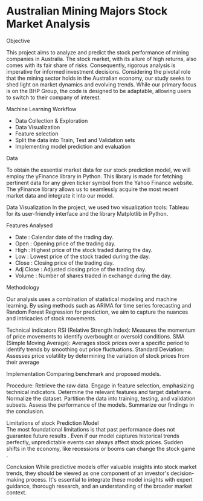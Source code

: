 # Australian Mining Majors Stock Market Analysis

Objective

This project aims to analyze and predict the stock performance of mining companies in Australia. The stock market, with its allure of high returns, also comes with its fair share of risks. Consequently, rigorous analysis is imperative for informed investment decisions. Considering the pivotal role that the mining sector holds in the Australian economy, our study seeks to shed light on market dynamics and evolving trends. While our primary focus is on the BHP Group, the code is designed to be adaptable, allowing users to switch to their company of interest.

Machine Learning Workflow

- Data Collection & Exploration 
- Data Visualization
- Feature selection
- Split the data into Train, Test and Validation sets
- Implementing model prediction and evaluation

Data

To obtain the essential market data for our stock prediction model, we will employ the yFinance library in Python. This library is made for fetching pertinent data for any given ticker symbol from the Yahoo Finance website. The yFinance library allows us to seamlessly acquire the most recent market data and integrate it into our model.

Data Visualization
In the project, we used two visualization tools: Tableau for its user-friendly interface and the library Matplotlib in Python.


Features Analysed
- Date :  Calendar date of the trading day. 
- Open : Opening price of the trading day. 
- High : Highest price of the stock traded during the day.
- Low : Lowest price of the stock traded during the day.
- Close : Closing price of the trading day.
- Adj Close : Adjusted closing price of the trading day.
- Volume : Number of shares traded in exchange during the day.


Methodology

Our analysis uses a combination of statistical modeling and machine learning. By using methods such as ARIMA for time series forecasting and Random Forest Regression for prediction, we aim to capture the nuances and intricacies of stock movements.

Technical indicators
RSI (Relative Strength Index): Measures the momentum of price movements to identify overbought or oversold conditions.
SMA (Simple Moving Average): Averages stock prices over a specific period to identify trends by smoothing out price fluctuations.
Standard Deviation: Assesses price volatility by determining the variation of stock prices from their average

Implementation
Comparing benchmark and proposed models.

Procedure:
Retrieve the raw data.
Engage in feature selection, emphasizing technical indicators.
Determine the relevant features and target dataframe.
Normalize the dataset.
Partition the data into training, testing, and validation subsets.
Assess the performance of the models.
Summarize our findings in the conclusion.


Limitations of stock Prediction Model  
The most foundational limitations is that past performance does not guarantee future results . Even if our model captures historical trends perfectly, unpredictable events can always affect stock prices. Sudden shifts in the economy, like recessions or booms can change the stock game .


Conclusion
While predictive models offer valuable insights into stock market trends, they should be viewed as one component of an investor's decision-making process. It's essential to integrate these model insights with expert guidance, thorough research, and an understanding of the broader market context.

